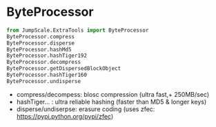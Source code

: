 # ByteProcessor

```python
from JumpScale.ExtraTools import ByteProcessor
ByteProcessor.compress                 
ByteProcessor.disperse                 
ByteProcessor.hashMd5                  
ByteProcessor.hashTiger192             
ByteProcessor.decompress               
ByteProcessor.getDispersedBlockObject  
ByteProcessor.hashTiger160             
ByteProcessor.undisperse
```

-   compress/decompess: blosc compression (ultra fast,+ 250MB/sec)
-   hashTiger... : ultra reliable hashing (faster than MD5 & longer keys)
-   disperse/undiserpse: erasure coding (uses zfec: <https://pypi.python.org/pypi/zfec>)